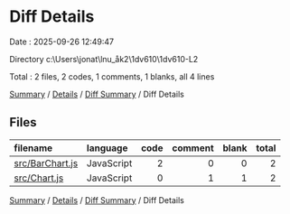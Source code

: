 # Diff Details

Date : 2025-09-26 12:49:47

Directory c:\\Users\\jonat\\lnu_åk2\\1dv610\\1dv610-L2

Total : 2 files,  2 codes, 1 comments, 1 blanks, all 4 lines

[Summary](results.md) / [Details](details.md) / [Diff Summary](diff.md) / Diff Details

## Files
| filename | language | code | comment | blank | total |
| :--- | :--- | ---: | ---: | ---: | ---: |
| [src/BarChart.js](/src/BarChart.js) | JavaScript | 2 | 0 | 0 | 2 |
| [src/Chart.js](/src/Chart.js) | JavaScript | 0 | 1 | 1 | 2 |

[Summary](results.md) / [Details](details.md) / [Diff Summary](diff.md) / Diff Details